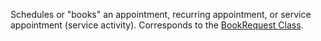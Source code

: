 Schedules or "books" an appointment, recurring appointment, or service appointment (service activity). 
Corresponds to the [BookRequest Class](https://msdn.microsoft.com/library/microsoft.crm.sdk.messages.bookrequest.aspx).
